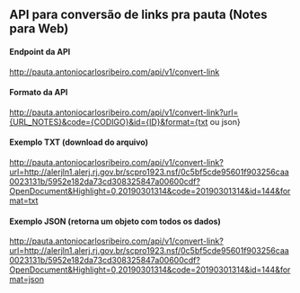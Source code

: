 
## API para conversão de links pra pauta (Notes para Web)

#### Endpoint da API
http://pauta.antoniocarlosribeiro.com/api/v1/convert-link


#### Formato da API
http://pauta.antoniocarlosribeiro.com/api/v1/convert-link?url={URL_NOTES}&code={CODIGO}&id={ID}&format={txt ou json}


#### Exemplo TXT (download do arquivo)
http://pauta.antoniocarlosribeiro.com/api/v1/convert-link?url=http://alerjln1.alerj.rj.gov.br/scpro1923.nsf/0c5bf5cde95601f903256caa0023131b/5952e182da73cd308325847a00600cdf?OpenDocument&Highlight=0,20190301314&code=20190301314&id=144&format=txt

#### Exemplo JSON (retorna um objeto com todos os dados)
http://pauta.antoniocarlosribeiro.com/api/v1/convert-link?url=http://alerjln1.alerj.rj.gov.br/scpro1923.nsf/0c5bf5cde95601f903256caa0023131b/5952e182da73cd308325847a00600cdf?OpenDocument&Highlight=0,20190301314&code=20190301314&id=144&format=json
